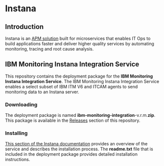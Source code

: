 # Instana

## Introduction

Instana is an [APM solution](https://www.instana.com/product-overview/) built for microservices that enables IT Ops to build applications faster and deliver higher quality services by automating monitoring, tracing and root cause analysis.

## IBM Monitoring Instana Integration Service

This repository contains the deployment package for the **IBM Monitoring Instana Integration Service**. The IBM Monitoring Instana Integration Service enables a select subset of IBM ITM V6 and ITCAM agents to send monitoring data to an Instana server. 

### Downloading

The deployment package is named **ibm-monitoring-integration**-v.r.m.**zip**. This package is available in the [Releases](https://github.com/instana/ibm-monitoring-integration/releases) section of this repository.


### Installing

[This section of the Instana documentation](https://www.instana.com/docs/ecosystem/ibm-itmv6) provides an overview of the service and describes the installation process. The **readme.txt** file that is included in the deployment package provides detailed installation instructions.  
